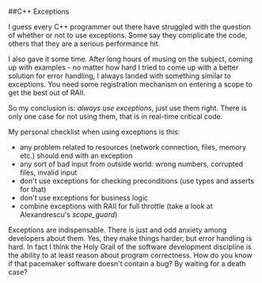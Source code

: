 
##C++ Exceptions

  I guess every C++ programmer out there have struggled with the question of
  whether or not to use exceptions. Some say they complicate the code, others that
  they are a serious performance hit.

  I also gave it some time. After long hours of musing on the subject, coming up
  with examples - no matter how hard I tried to come up with a better solution for
  error handling, I always landed with something similar to exceptions.
  You need some registration mechanism on entering a scope to get the best out of RAII.

  So my conclusion is: *always use exceptions*, just use them right. 
  There is only one case for not using them, that is in real-time critical code.

  My personal checklist when using exceptions is this:
  
  * any problem related to resources (network connection, files, memory etc.) should end with an exception
  * any sort of bad input from outside world: wrong numbers, corrupted files, invalid input
  * don't use exceptions for checking preconditions (use types and asserts for that)
  * don't use exceptions for business logic
  * combine exceptions with RAII for full throttle (take a look at Alexandrescu's *scope_guard*)

<!--first character is non-space to avoid markdown bug of not closing list-->

  Exceptions are indispensable. There is just and odd anxiety among developers about them.
  Yes, they make things harder, but error handling is hard. In fact I think the Holy Grail of 
  the software development discipline is the ability to at least reason about program correctness.
  How do you know if that pacemaker software doesn't contain a bug? By waiting for a death case?

